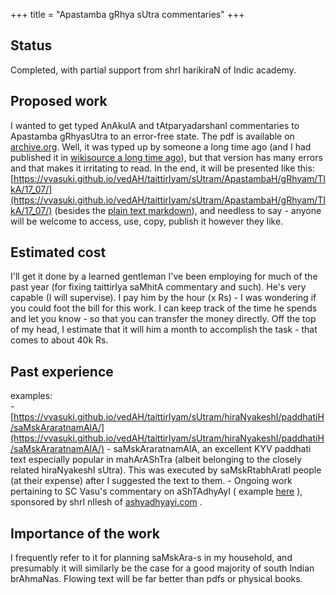 +++
title = "Apastamba gRhya sUtra commentaries"
+++

## Status
Completed, with partial support from shrI harikiraN of Indic academy.

## Proposed work

I wanted to get typed AnAkulA and tAtparyadarshanI commentaries to Apastamba gRhyasUtra to an  error-free state. The pdf is available on [archive.org](https://archive.org/stream/APASTHAMBAGRUHYASUTRAMSUDARSHANAHARADATHA/APASTHAMBA%20GRUHYASUTRAM%20%28SUDARSHANA%2CHARADATHA%29#page/n31/mode/2up). Well, it was typed up by someone a long time ago (and I had published it in [wikisource a long time ago](https://sa.wikisource.org/wiki/%E0%A4%86%E0%A4%AA%E0%A4%B8%E0%A5%8D%E0%A4%A4%E0%A4%AE%E0%A5%8D%E0%A4%AC_%E0%A4%97%E0%A5%83%E0%A4%B9%E0%A5%8D%E0%A4%AF%E0%A4%B8%E0%A5%82%E0%A4%A4%E0%A5%8D%E0%A4%B0%E0%A4%BE%E0%A4%A3%E0%A4%BF,_%E0%A4%B9%E0%A4%B0%E0%A4%A6%E0%A4%A4%E0%A5%8D%E0%A4%A4%E0%A4%B8%E0%A5%8D%E0%A4%AF_%E0%A4%85%E0%A4%A8%E0%A5%81%E0%A4%95%E0%A5%82%E0%A4%B2%E0%A4%BE,_%E0%A4%B8%E0%A5%81%E0%A4%A6%E0%A4%B0%E0%A5%8D%E0%A4%B6%E0%A4%A8%E0%A4%B8%E0%A5%82%E0%A4%B0%E0%A5%87%E0%A4%83_%E0%A4%A4%E0%A4%BE%E0%A4%A4%E0%A5%8D%E0%A4%AA%E0%A4%B0%E0%A5%8D%E0%A4%AF%E0%A4%A6%E0%A4%B0%E0%A5%8D%E0%A4%B6%E0%A4%A8%E0%A4%AE%E0%A5%8D_%E0%A4%9A)), but that version has many errors and that makes it irritating to read. In the end, it will be presented like this: [https://vvasuki.github.io/vedAH/taittirIyam/sUtram/ApastambaH/gRhyam/TIkA/17_07/](https://vvasuki.github.io/vedAH/taittirIyam/sUtram/ApastambaH/gRhyam/TIkA/17_07/)  (besides the [plain text markdown](https://github.com/vvasuki/vedAH/blob/master/content/taittirIyam/sUtram/ApastambaH/gRhyam/TIkA/17_07.md)), and needless to say - anyone will be welcome to access, use, copy, publish it however they like.



## Estimated cost
I'll get it done by a learned gentleman I've been employing for much of the past year (for fixing taittirIya saMhitA commentary and such). He's very capable (I will supervise). I pay him by the hour (x Rs) \- I was wondering if you could foot the bill for this work. I can keep track of the time he spends and let you know - so that you can transfer the money directly. Off the top of my head, I estimate that it will him a month to accomplish the task - that comes to about 40k Rs.



## Past experience
examples:  
\- [https://vvasuki.github.io/vedAH/taittirIyam/sUtram/hiraNyakeshI/paddhatiH/saMskAraratnamAlA/](https://vvasuki.github.io/vedAH/taittirIyam/sUtram/hiraNyakeshI/paddhatiH/saMskAraratnamAlA/)  \- saMskAraratnamAlA, an excellent KYV paddhati text especially popular in mahArAShTra (albeit belonging to the closely related hiraNyakeshI sUtra). This was executed by saMskRtabhAratI people (at their expense) after I suggested the text to them.
\- Ongoing work pertaining to SC Vasu's commentary on aShTAdhyAyI ( example [here](https://ashtadhyayi.github.io/sutra-details/?sutra=1.1.6) ), sponsored by shrI nIlesh of [ashyadhyayi.com](http://ashyadhyayi.com) .



## Importance of the work
I frequently refer to it for planning saMskAra-s in my household, and presumably it will similarly be the case for a good majority of south Indian brAhmaNas. Flowing text will be far better than pdfs or physical books.  
